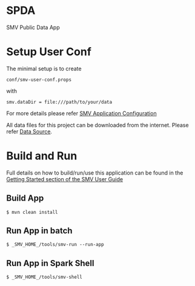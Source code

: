 
# SPDA
SMV Public Data App

# Setup User Conf
The minimal setup is to create
```
conf/smv-user-conf.props
```
with
```
smv.dataDir = file:///path/to/your/data
```

For more details please refer [SMV Application Configuration](https://github.com/TresAmigosSD/SMV/blob/master/docs/user/app_config.md)

All data files for this project can be downloaded from the internet. Please refer [Data Source](docs/data/0_data_toc.md).

# Build and Run
Full details on how to build/run/use this application can be found in the [Getting Started section of the SMV User Guide](https://github.com/TresAmigosSD/SMV/blob/master/docs/user/getting_started.md)

## Build App
```shell
$ mvn clean install
```

## Run App in batch
```shell
$ _SMV_HOME_/tools/smv-run --run-app
```

## Run App in Spark Shell
```shell
$ _SMV_HOME_/tools/smv-shell
```
